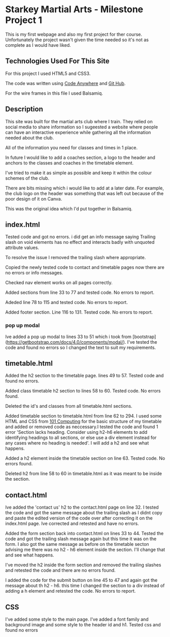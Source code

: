 # Starkey Martial Arts - Milestone Project 1

 This is my first webpage and also my first project for ther course. Unfortunately the project wasn't given the time needed so it's not as complete as I would have liked.

## Technologies Used For This Site

For this project I used HTML5 and CSS3.

The code was written using [Code Anywhere](<https://app.codeanywhere.com>) and [Git Hub](<https://github.com/>).

For the wire frames in this file I used Balsamiq.

## Description

This site was built for the martial arts club where I train. They relied on social media to share information so I sugeested a website where people can have an interactive experience while gathering all the information needed about the club.

All of the information you need for classes and times in 1 place.

In future I would like to add a coaches section, a logo to the header and anchors to the classes and coaches in the timetable element.

I've tried to make it as simple as possible and keep it within the colour schemes of the club.

There are bits missing which i would like to add at a later date. For example, the club logo on the header was something that was left out because of the poor design of it on Canva.

This was the original idea which I'd put together in Balsamiq.

<!--add screenshot of wireframe-->

## index.html

Tested code and got no errors. i did get an info message saying Trailing slash on void elements has no effect and interacts badly with unquoted attribute values.

To resolve the issue I removed the trailing slash where appropriate.

Copied the newly tested code to contact and timetable pages now there are no errors or info messages.

Checked nav element works on all pages correctly.

Added sections from line 33 to 77 and tested code. No errors to report.

Adeded line 78 to 115 and tested code. No errors to report.

Added footer section. Line 116 to 131. Tested code. No errors to report.

### pop up modal

Ive added a pop up modal to lines 33 to 51 which i took from [bootstrap] (https://getbootstrap.com/docs/4.0/components/modal/). I've tested the code and found no errors so I changed the text to suit my requirements.

## timetable.html

Added the h2 section to the timetable page. lines 49 to 57. Tested code and found no errors.

Added class timetable h2 section to lines 58 to 60. Tested code. No errors found.

Deleted the id's and classes from all timetable.html sections.

Added timetable section to timetable.html from line 62 to 294. I used some HTML and CSS from [101 Computing](<https://www.101computing.net/my-timetable-in-html-css/>) for the basic structure of my timetable and added or removed code as neccessary.I tested the code and found 1 error 'Section lacks heading. Consider using h2-h6 elements to add identifying headings to all sections, or else use a div element instead for any cases where no heading is needed'. I will add a h2 and see what happens.

Added a h2 element inside the timetable section on line 63. Tested code. No errors found.

Deleted h2 from line 58 to 60 in timetable.html as it was meant to be inside the section.

## contact.html

Ive added the 'contact us' h2 to the contact.html page on line 32. I tested the code and got the same message about the trailing slash as I didnt copy and paste the edited version of the code over after correcting it on the index.html page. Ive corrected and retested and have no errors.

Added the form section back into contact.html on lines 33 to 44. Tested the code and got the trailing slash message again but this time it was on the form. I also got the same message as before on the timetable secton advising me there was no h2 - h6 element inside the section. I'll change that and see what happens.

I've moved the h2 inside the form section and removed the trailing slashes and retested the code and there are no errors found.

I added the code for the submit button on line 45 to 47 and again got the message about th h2 - h6. this time I changed the section to a div instead of adding a h element and retested the code. No errors to report.

<!--There were some styling issues with the submit button being inside my form element so I Googled how to put it outside and styled it.
I got the code from [Dev Diaries](https://www.dev-diaries.com/social-posts/html-submit-button-outside-form/#:~:text=For%20a%20HTML%20form%20element,with%20the%20button's%20form%20property.)
-->

## CSS

I've added some style to the main page. I've added a font family and background image and some style to the header id and h1. Tested css and found no errors
<!--add screenshot of page with style-->